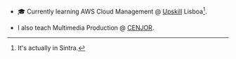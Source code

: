 - :mortar_board: Currently learning AWS Cloud Management @ [Upskill](https://www.upskill.pt) Lisboa[^1].

- I also teach Multimedia Production @ [CENJOR](https://www.cenjor.pt).


[^1]: It's actually in Sintra.

